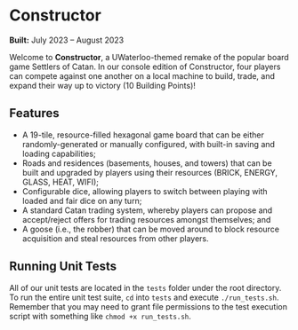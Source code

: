 # Constructor
**Built:** July 2023 – August 2023

Welcome to **Constructor**, a UWaterloo-themed remake of the popular board game Settlers of Catan. In our console edition of Constructor, four players can compete against one another on a local machine to build, trade, and expand their way up to victory (10 Building Points)!

## Features
- A 19-tile, resource-filled hexagonal game board that can be either randomly-generated or manually configured, with built-in saving and loading capabilities;
- Roads and residences (basements, houses, and towers) that can be built and upgraded by players using their resources (BRICK, ENERGY, GLASS, HEAT, WIFI);
- Configurable dice, allowing players to switch between playing with loaded and fair dice on any turn;
- A standard Catan trading system, whereby players can propose and accept/reject offers for trading resources amongst themselves; and
- A goose (i.e., the robber) that can be moved around to block resource acquisition and steal resources from other players.


## Running Unit Tests
All of our unit tests are located in the `tests` folder under the root directory. To run the entire unit test suite, `cd` into `tests` and execute `./run_tests.sh`.
Remember that you may need to grant file permissions to the test execution script with something like `chmod +x run_tests.sh`.
